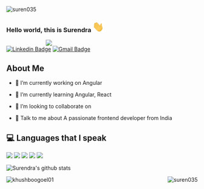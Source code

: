 <p align="left"> <img src="https://komarev.com/ghpvc/?username=suren035&label=Profile%20views&color=3cbea4&style=flat" alt="suren035" /> </p>
<h3> Hello world, this is Surendra  <img src="https://raw.githubusercontent.com/ABSphreak/ABSphreak/master/gifs/Hi.gif" width="30px"></h2><img  align='right' src="https://cdn.dribbble.com/users/1355613/screenshots/12585865/media/5bb86f4446b33a7a4624db3660398cd8.jpg?compress=1&resize=1000x750" width="400px"> </h3>

[![Linkedin Badge](https://img.shields.io/badge/-surendra-blue?style=flat-square&logo=Linkedin&logoColor=white&link=https://www.linkedin.com/in/surendra-singh1995/)](https://www.linkedin.com/in/surendra-singh1995/) [![Gmail Badge](https://img.shields.io/badge/-sur.singh2468@gmail.com-c14438?style=flat-square&logo=Gmail&logoColor=white&link=mailto:sur.singh2468@gmail.com)](mailto:sur.singh2468@gmail.com)

<div size='20px'><h2> About Me </h2></div>

- 🔭 I’m currently working on Angular

- 🌱 I’m currently learning Angular, React 

- 👯 I’m looking to collaborate on  

- 💬 Talk to me about A passionate frontend developer from India

## :computer: Languages that I speak
<img src = 'https://image.flaticon.com/icons/svg/919/919827.svg' width='30'/> <img src = 'https://github.com/MarikIshtar007/MarikIshtar007/blob/master/images/css.svg' width='30'/> <img src = 'https://github.com/MarikIshtar007/MarikIshtar007/blob/master/images/js.svg' width='30'/> <img src='https://github.com/MarikIshtar007/MarikIshtar007/blob/master/images/bootstrap.svg' width='33'/>   <img src = 'https://github.com/MarikIshtar007/MarikIshtar007/blob/master/images/c-original.svg' width='30'/> 

![Surendra's github stats](https://github-readme-stats.vercel.app/api?username=suren035&bg_color=30,e96443,904e95&title_color=fff&text_color=fff)
<p><img align="left" src="https://github-readme-stats.vercel.app/api/top-langs?username=suren035&show_icons=true&locale=en&layout=compact" alt="khushboogoel01" /></p>
<p><img align="right" src="https://github-readme-streak-stats.herokuapp.com/?user=suren035&theme=default" alt="suren035" /></p>
